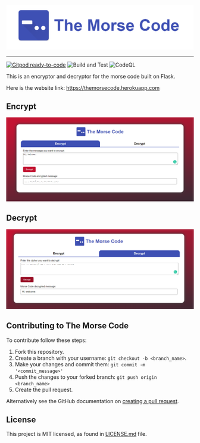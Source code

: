![The Morse Code Logo](https://github.com/hemendrarajawat/the-morse-code/blob/master/assets/images/logo.png)

----
[![Gitpod ready-to-code](https://img.shields.io/badge/Gitpod-ready--to--code-blue?logo=gitpod)](https://gitpod.io/#https://github.com/hemendrarajawat/the-morse-code)
![Build and Test](https://github.com/hemendrarajawat/the-morse-code/workflows/Build%20and%20Test/badge.svg)
![CodeQL](https://github.com/hemendrarajawat/the-morse-code/workflows/CodeQL/badge.svg)

This is an encryptor and decryptor for the morse code built on Flask. 

Here is the website link: https://themorsecode.herokuapp.com

## Encrypt
![Encrypt](https://github.com/hemendrarajawat/the-morse-code/blob/master/assets/images/encrypt.png)

## Decrypt
![Decrypt](https://github.com/hemendrarajawat/the-morse-code/blob/master/assets/images/decrypt.png)


## Contributing to The Morse Code

To contribute follow these steps:

1. Fork this repository.
2. Create a branch with your username: `git checkout -b <branch_name>`.
3. Make your changes and commit them: `git commit -m '<commit_message>'`
4. Push the changes to your forked branch: `git push origin <branch_name>`
5. Create the pull request.

Alternatively see the GitHub documentation on [creating a pull request](https://help.github.com/en/github/collaborating-with-issues-and-pull-requests/creating-a-pull-request).

## License

This project is MIT licensed, as found in [LICENSE.md](LICENSE.md) file.
